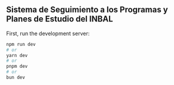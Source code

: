 
## Sistema de Seguimiento a los Programas y Planes de Estudio del INBAL

First, run the development server:

```bash
npm run dev
# or
yarn dev
# or
pnpm dev
# or
bun dev
```